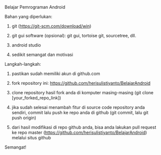 Belajar Pemrograman Android

Bahan yang diperlukan:

1. git (https://git-scm.com/download/win)

2. git gui software (opsional): git gui, tortoise git, sourcetree, dll.

3. android studio

4. sedikit semangat dan motivasi

Langkah-langkah:

1. pastikan sudah memiliki akun di github.com

2. fork repository ini: https://github.com/herisulistiyanto/BelajarAndroid

3. clone repository hasil fork anda di komputer masing-masing (git clone [your_forked_repo_link])

4. jika sudah selesai menambah fitur di source code repository anda sendiri, commit lalu push ke repo anda di github (git commit, lalu git push origin)

5. dari hasil modifikasi di repo github anda, bisa anda lakukan pull request ke repo master (https://github.com/herisulistiyanto/BelajarAndroid) melalui situs github

Semangat!
